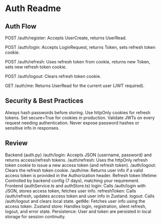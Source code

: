 # Auth Readme

## Auth Flow

POST /auth/register: Accepts UserCreate, returns UserRead.

POST /auth/login: Accepts LoginRequest, returns Token, sets refresh token cookie.

POST /auth/refresh: Uses refresh token from cookie, returns new Token, sets new refresh token cookie.

POST /auth/logout: Clears refresh token cookie.

GET /auth/me: Returns UserRead for the current user (JWT required).

## Security & Best Practices

Always hash passwords before storing.
Use httpOnly cookies for refresh tokens.
Set secure=True for cookies in production.
Validate JWTs on every request needing authentication.
Never expose password hashes or sensitive info in responses.

## Review

Backend (auth.py)
/auth/login: Accepts JSON {username, password} and returns access/refresh tokens.
/auth/refresh: Uses the httpOnly refresh token cookie to issue a new access token (and refresh token).
/auth/logout: Clears the refresh token cookie.
/auth/me: Returns user info if a valid access token is provided in the Authorization header.
Refresh token lifetime: Controlled by backend config (7 days), matching your requirement.
Frontend (authService.ts and authStore.ts)
login: Calls /auth/login with JSON, stores access token, fetches user info.
refreshToken: Calls /auth/refresh, updates access token and user info in Zustand.
logout: Calls /auth/logout and clears local state.
getMe: Fetches user info using the access token.
Zustand store: Handles login, registration, silent refresh, logout, and error state.
Persistence: User and token are persisted in local storage for session continuity.
